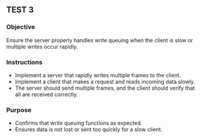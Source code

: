 ## TEST 3

### Objective  
Ensure the server properly handles write queuing when the client is slow or multiple writes occur rapidly.

### Instructions  
- Implement a server that rapidly writes multiple frames to the client.  
- Implement a client that makes a request and reads incoming data slowly.  
- The server should send multiple frames, and the client should verify that all are received correctly.  

### Purpose  
- Confirms that write queuing functions as expected.  
- Ensures data is not lost or sent too quickly for a slow client.
